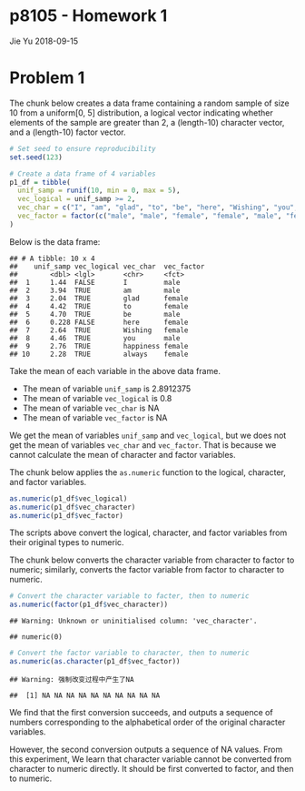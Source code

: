 p8105 - Homework 1
================
Jie Yu
2018-09-15

Problem 1
=========

The chunk below creates a data frame containing a random sample of size 10 from a uniform\[0, 5\] distribution, a logical vector indicating whether elements of the sample are greater than 2, a (length-10) character vector, and a (length-10) factor vector.

``` r
# Set seed to ensure reproducibility
set.seed(123)  

# Create a data frame of 4 variables
p1_df = tibble(
  unif_samp = runif(10, min = 0, max = 5),
  vec_logical = unif_samp >= 2, 
  vec_char = c("I", "am", "glad", "to", "be", "here", "Wishing", "you", "happiness", "always"),
  vec_factor = factor(c("male", "male", "female", "female", "male", "female", "female", "male", "female", "female"))
)
```

Below is the data frame:

    ## # A tibble: 10 x 4
    ##    unif_samp vec_logical vec_char  vec_factor
    ##        <dbl> <lgl>       <chr>     <fct>     
    ##  1     1.44  FALSE       I         male      
    ##  2     3.94  TRUE        am        male      
    ##  3     2.04  TRUE        glad      female    
    ##  4     4.42  TRUE        to        female    
    ##  5     4.70  TRUE        be        male      
    ##  6     0.228 FALSE       here      female    
    ##  7     2.64  TRUE        Wishing   female    
    ##  8     4.46  TRUE        you       male      
    ##  9     2.76  TRUE        happiness female    
    ## 10     2.28  TRUE        always    female

Take the mean of each variable in the above data frame.

-   The mean of variable `unif_samp` is 2.8912375
-   The mean of variable `vec_logical` is 0.8
-   The mean of variable `vec_char` is NA
-   The mean of variable `vec_factor` is NA

We get the mean of variables `unif_samp` and `vec_logical`, but we does not get the mean of variables `vec_char` and `vec_factor`. That is because we cannot calculate the mean of character and factor variables.

The chunk below applies the `as.numeric` function to the logical, character, and factor variables.

``` r
as.numeric(p1_df$vec_logical)
as.numeric(p1_df$vec_character)
as.numeric(p1_df$vec_factor)
```

The scripts above convert the logical, character, and factor variables from their original types to numeric.

The chunk below converts the character variable from character to factor to numeric; similarly, converts the factor variable from factor to character to numeric.

``` r
# Convert the character variable to facter, then to numeric
as.numeric(factor(p1_df$vec_character))   
```

    ## Warning: Unknown or uninitialised column: 'vec_character'.

    ## numeric(0)

``` r
# Convert the factor variable to character, then to numeric
as.numeric(as.character(p1_df$vec_factor))
```

    ## Warning: 强制改变过程中产生了NA

    ##  [1] NA NA NA NA NA NA NA NA NA NA

We find that the first conversion succeeds, and outputs a sequence of numbers corresponding to the alphabetical order of the original character variables.

However, the second conversion outputs a sequence of NA values. From this experiment, We learn that character variable cannot be converted from character to numeric directly. It should be first converted to factor, and then to numeric.

